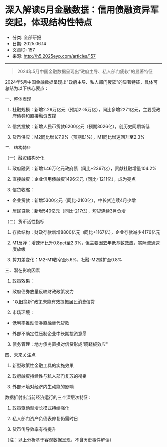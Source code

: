 # 深入解读5月金融数据：信用债融资异军突起，体现结构性特点

- 分类: 全部研报
- 日期: 2025.06.14
- 文章ID: 157
- 来源: http://h5.2025eyp.com/articles/157

---

> 2024年5月中国金融数据呈现出"政府主导、私人部门疲软"的显著特征

2024年5月中国金融数据呈现出"政府主导、私人部门疲软"的显著特征，具体可总结为以下核心要点：

一、整体表现

1. 社融规模：新增2.29万亿元（预期2.05万亿），同比多增2271亿元，主要受政府债券和直接融资支撑

2. 信贷投放：新增人民币贷款6200亿元（预期8026亿），创历史同期新低

3. 货币供应：M2同比增长7.9%（预期8.1%），M1同比增速回升至2.3%

二、结构特征

（一）融资结构分化

1. 政府融资：新增1.46万亿元政府债（同比+2367亿），贡献社融增量104.2%

2. 直接融资：企业信用债融资1496亿元（同比+1211亿），成为亮点

3. 信贷收缩：

- 企业贷款：新增5300亿元（同比-2100亿），中长贷连续4月少增

- 居民贷款：新增540亿元（同比-217亿），短贷连续3月负增

（二）货币活性指标

1. 存款结构：财政存款新增8800亿元（同比+1167亿），企业存款减少4176亿元

2. M1反弹：增速环比升0.8pct至2.3%，但主要因去年低基数效应，实际流通速度放缓

3. 剪刀差变化：M2-M1收窄至5.6%，社融-M2微扩至0.8%

三、潜在影响因素

1. 政策效果：

- 政府债券放量反映财政政策发力

- "以旧换新"政策未能有效提振居民消费信贷

2. 市场环境：

- 低利率推动债券直融替代贷款

- 外部不确定性压制企业中长期投资意愿

3. 债务管理：地方债务置换对信贷形成"跷跷板效应"

四、未来关注点

1. 新型政策性金融工具的实施效果

2. 政府融资持续性与私人部门复苏的衔接

3. 外部环境对经济内生动能的影响

数据折射出当前经济运行的三个深层次特征：

1. 政策驱动型增长模式持续强化

2. 私人部门资产负债表修复仍需时日

3. 货币传导效率有待提升

（注：以上分析基于客观数据呈现，不含历史事件解读）
